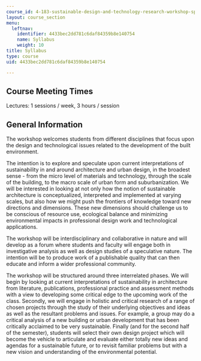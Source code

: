 ```yaml
---
course_id: 4-183-sustainable-design-and-technology-research-workshop-spring-2004
layout: course_section
menu:
  leftnav:
    identifier: 4433bec2dd781c6daf84359b8e140754
    name: Syllabus
    weight: 10
title: Syllabus
type: course
uid: 4433bec2dd781c6daf84359b8e140754

---
```


Course Meeting Times
--------------------

Lectures: 1 sessions / week, 3 hours / session

General Information
-------------------

The workshop welcomes students from different disciplines that focus upon the design and technological issues related to the development of the built environment.

The intention is to explore and speculate upon current interpretations of sustainability in and around architecture and urban design, in the broadest sense - from the micro level of materials and technology, through the scale of the building, to the macro scale of urban form and suburbanization. We will be interested in looking at not only how the notion of sustainable architecture is conceptualized, interpreted and implemented at varying scales, but also how we might push the frontiers of knowledge toward new directions and dimensions. These new dimensions should challenge us to be conscious of resource use, ecological balance and minimizing environmental impacts in professional design work and technological applications.

The workshop will be interdisciplinary and collaborative in nature and will develop as a forum where students and faculty will engage both in investigative analysis as well as design studies of a speculative nature. The intention will be to produce work of a publishable quality that can then educate and inform a wider professional community.

The workshop will be structured around three interrelated phases. We will begin by looking at current interpretations of sustainability in architecture from literature, publications, professional practice and assessment methods with a view to developing some critical edge to the upcoming work of the class. Secondly, we will engage in holistic and critical research of a range of chosen projects through the study of their underlying objectives and ideas as well as the resultant problems and issues. For example, a group may do a critical analysis of a new building or urban development that has been critically acclaimed to be very sustainable. Finally (and for the second half of the semester), students will select their own design project which will become the vehicle to articulate and evaluate either totally new ideas and agendas for a sustainable future, or to revisit familiar problems but with a new vision and understanding of the environmental potential.